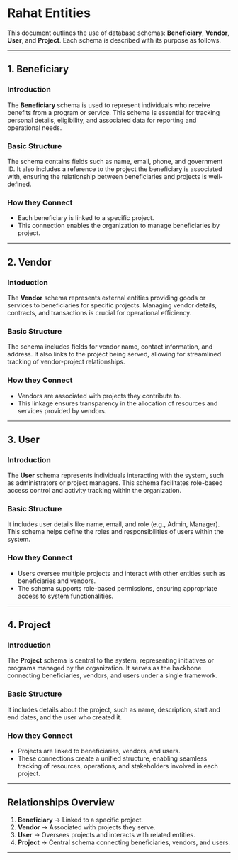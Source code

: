 # Rahat Entities

This document outlines the use of database schemas: **Beneficiary**, **Vendor**, **User**, and **Project**. Each schema is described with its purpose as follows.

---

## 1. Beneficiary

### Introduction

The **Beneficiary** schema is used to represent individuals who receive benefits from a program or service. This schema is essential for tracking personal details, eligibility, and associated data for reporting and operational needs.

### Basic Structure

The schema contains fields such as name, email, phone, and government ID. It also includes a reference to the project the beneficiary is associated with, ensuring the relationship between beneficiaries and projects is well-defined.

### How they Connect

- Each beneficiary is linked to a specific project.
- This connection enables the organization to manage beneficiaries by project.

---

## 2. Vendor

### Intoduction

The **Vendor** schema represents external entities providing goods or services to beneficiaries for specific projects. Managing vendor details, contracts, and transactions is crucial for operational efficiency.

### Basic Structure

The schema includes fields for vendor name, contact information, and address. It also links to the project being served, allowing for streamlined tracking of vendor-project relationships.

### How they Connect

- Vendors are associated with projects they contribute to.
- This linkage ensures transparency in the allocation of resources and services provided by vendors.

---

## 3. User

### Introduction

The **User** schema represents individuals interacting with the system, such as administrators or project managers. This schema facilitates role-based access control and activity tracking within the organization.

### Basic Structure

It includes user details like name, email, and role (e.g., Admin, Manager). This schema helps define the roles and responsibilities of users within the system.

### How they Connect

- Users oversee multiple projects and interact with other entities such as beneficiaries and vendors.
- The schema supports role-based permissions, ensuring appropriate access to system functionalities.

---

## 4. Project

### Introduction

The **Project** schema is central to the system, representing initiatives or programs managed by the organization. It serves as the backbone connecting beneficiaries, vendors, and users under a single framework.

### Basic Structure

It includes details about the project, such as name, description, start and end dates, and the user who created it.

### How they Connect

- Projects are linked to beneficiaries, vendors, and users.
- These connections create a unified structure, enabling seamless tracking of resources, operations, and stakeholders involved in each project.

---

## Relationships Overview

1. **Beneficiary** → Linked to a specific project.
2. **Vendor** → Associated with projects they serve.
3. **User** → Oversees projects and interacts with related entities.
4. **Project** → Central schema connecting beneficiaries, vendors, and users.

---
